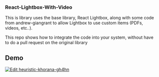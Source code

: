 ### React-Lightbox-With-Video

This is library uses the base library, React Lightbox, along with some code from andrew-giangrant to allow Lightbox to use custom items (PDFs, videos, etc..). 

This repo shows how to integrate the code into your system, without have to do a pull request on the original library


## Demo
[![Edit heuristic-khorana-gh4hn](https://codesandbox.io/static/img/play-codesandbox.svg)](https://codesandbox.io/s/heuristic-khorana-gh4hn?fontsize=14&hidenavigation=1&theme=dark)
